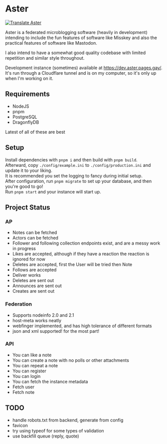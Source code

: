 # Aster

[![Translate Aster](https://weblate.git.gay/widget/aster/locales/svg-badge.svg?native=1)](https://weblate.git.gay/projects/aster/locales/)

Aster is a federated microblogging software (heavily in development) intending to include the fun features of software like Misskey and also the practical features of software like Mastodon.

I also intend to have a somewhat good quality codebase with limited repetition and similar style throughout.

Development instance (sometimes) available at https://dev.aster.pages.gay/. It's run through a Cloudflare tunnel and is on my computer, so it's only up when I'm working on it.

## Requirements

-   NodeJS
-   pnpm
-   PostgreSQL
-   DragonflyDB

Latest of all of these are best

## Setup

Install dependencies with `pnpm i` and then build with `pnpm build`.\
Afterward, copy `./config/example.ini` to `./config/production.ini` and update it to your liking.\
It is recommended you set the logging to fancy during initial setup.\
After configuration, run `pnpm migrate` to set up your database, and then you're good to go!\
Run `pnpm start` and your instance will start up.

## Project Status

### AP

-   Notes can be fetched
-   Actors can be fetched
-   Follower and following collection endpoints exist, and are a messy work in progress
-   Likes are accepted, although if they have a reaction the reaction is ignored for now
-   Deletes are accepted, first the User will be tried then Note
-   Follows are accepted
-   Deliver works
-   Deletes are sent out
-   Announces are sent out
-   Creates are sent out

### Federation

-   Supports nodeinfo 2.0 and 2.1
-   host-meta works neatly
-   webfinger implemented, and has high tolerance of different formats
-   json and xml supported! for the most part!

### API

-   You can like a note
-   You can create a note with no polls or other attachments
-   You can repeat a note
-   You can register
-   You can login
-   You can fetch the instance metadata
-   Fetch user
-   Fetch note

## TODO

-   handle robots.txt from backend, generate from config
-   favicon
-   try using typeof for some types of validation
-   use backfill queue (reply, quote)